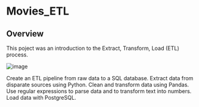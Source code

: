 # Movies_ETL

## Overview
This poject was an introduction to the Extract, Transform, Load (ETL) process.

![image](https://user-images.githubusercontent.com/107438816/184603705-10df9e29-f543-4b85-b265-49e696b76848.png)



Create an ETL pipeline from raw data to a SQL database.
Extract data from disparate sources using Python.
Clean and transform data using Pandas.
Use regular expressions to parse data and to transform text into numbers.
Load data with PostgreSQL.

